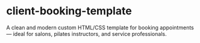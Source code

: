# client-booking-template
A clean and modern custom HTML/CSS template for booking appointments — ideal for salons, pilates instructors, and service professionals.
